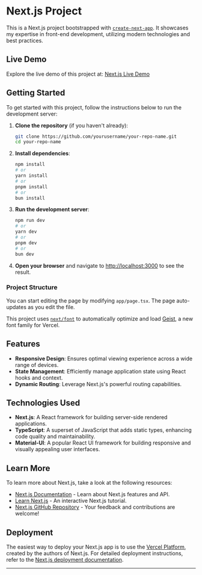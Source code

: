 # Next.js Project

This is a Next.js project bootstrapped with [`create-next-app`](https://nextjs.org/docs/app/api-reference/cli/create-next-app). It showcases my expertise in front-end development, utilizing modern technologies and best practices.

## Live Demo

Explore the live demo of this project at: [Next.js Live Demo](https://next-demo-arc.vercel.app/)

## Getting Started

To get started with this project, follow the instructions below to run the development server:

1. **Clone the repository** (if you haven't already):

   ```bash
   git clone https://github.com/yourusername/your-repo-name.git
   cd your-repo-name
   ```

2. **Install dependencies**:

   ```bash
   npm install
   # or
   yarn install
   # or
   pnpm install
   # or
   bun install
   ```

3. **Run the development server**:

   ```bash
   npm run dev
   # or
   yarn dev
   # or
   pnpm dev
   # or
   bun dev
   ```

4. **Open your browser** and navigate to [http://localhost:3000](http://localhost:3000) to see the result.

### Project Structure

You can start editing the page by modifying `app/page.tsx`. The page auto-updates as you edit the file.

This project uses [`next/font`](https://nextjs.org/docs/app/building-your-application/optimizing/fonts) to automatically optimize and load [Geist](https://vercel.com/font), a new font family for Vercel.

## Features

- **Responsive Design**: Ensures optimal viewing experience across a wide range of devices.
- **State Management**: Efficiently manage application state using React hooks and context.
- **Dynamic Routing**: Leverage Next.js's powerful routing capabilities.

## Technologies Used

- **Next.js**: A React framework for building server-side rendered applications.
- **TypeScript**: A superset of JavaScript that adds static types, enhancing code quality and maintainability.
- **Material-UI**: A popular React UI framework for building responsive and visually appealing user interfaces.

## Learn More

To learn more about Next.js, take a look at the following resources:

- [Next.js Documentation](https://nextjs.org/docs) - Learn about Next.js features and API.
- [Learn Next.js](https://nextjs.org/learn) - An interactive Next.js tutorial.
- [Next.js GitHub Repository](https://github.com/vercel/next.js) - Your feedback and contributions are welcome!

## Deployment

The easiest way to deploy your Next.js app is to use the [Vercel Platform](https://vercel.com/new?utm_medium=default-template&filter=next.js&utm_source=create-next-app&utm_campaign=create-next-app-readme), created by the authors of Next.js. For detailed deployment instructions, refer to the [Next.js deployment documentation](https://nextjs.org/docs/app/building-your-application/deploying).

---
